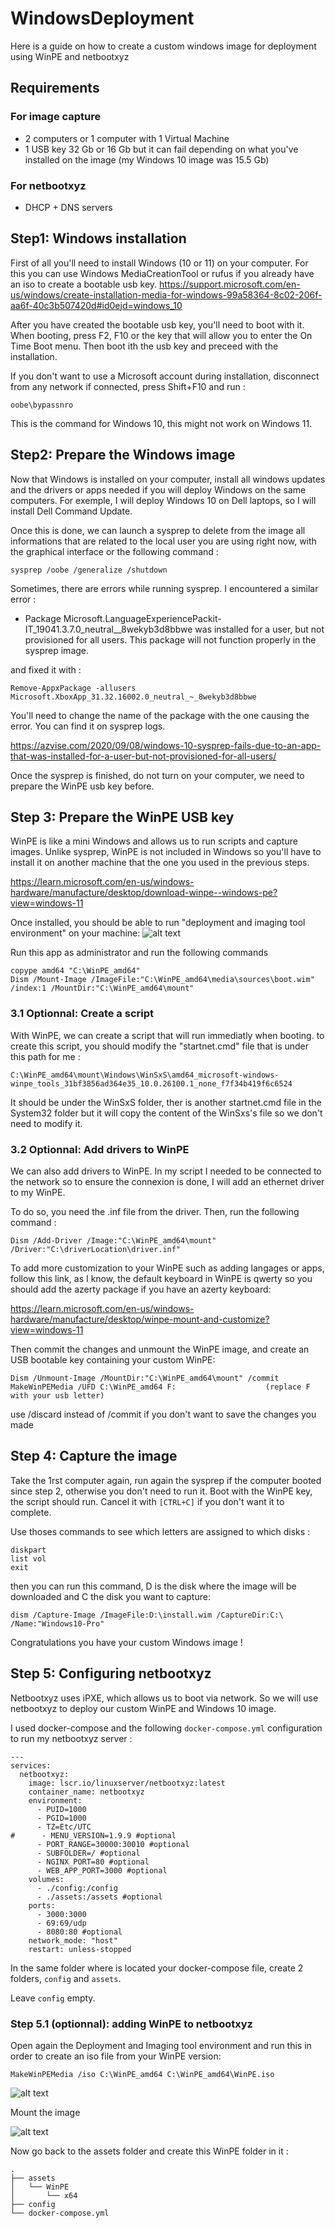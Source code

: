 # WindowsDeployment
Here is a guide on how to create a custom windows image for deployment using WinPE and netbootxyz



## Requirements

### For image capture 
 - 2 computers or 1 computer with 1 Virtual Machine
 - 1 USB key 32 Gb or 16 Gb but it can fail depending on what you've installed on the image (my Windows 10 image was 15.5 Gb)

### For netbootxyz
 - DHCP + DNS servers



## Step1: Windows installation
First of all you'll need to install Windows (10 or 11) on your computer. For this you can use Windows MediaCreationTool or rufus if you already have an iso to create a bootable usb key.
https://support.microsoft.com/en-us/windows/create-installation-media-for-windows-99a58364-8c02-206f-aa6f-40c3b507420d#id0ejd=windows_10

After you have created the bootable usb key, you'll need to boot with it. When booting, press F2, F10 or the key that will allow you to enter the On Time Boot menu. Then boot ith the usb key and preceed with the installation.

If you don't want to use a Microsoft account during installation, disconnect from any network if connected, press Shift+F10 and run :

```
oobe\bypassnro
```

This is the command for Windows 10, this might not work on Windows 11.

## Step2: Prepare the Windows image

Now that Windows is installed on your computer, install all windows updates and the drivers or apps needed if you will deploy Windows on the same computers. For exemple, I will deploy Windows 10 on Dell laptops, so I will install Dell Command Update.

Once this is done, we can launch a sysprep to delete from the image all informations that are related to the local user you are using right now, with the graphical interface or the following command :

```
sysprep /oobe /generalize /shutdown
```

Sometimes, there are errors while running sysprep. 
I encountered a similar error :
 - Package Microsoft.LanguageExperiencePackit-IT_19041.3.7.0_neutral__8wekyb3d8bbwe was installed for a user, but not provisioned for all users. This package will not function properly in the sysprep image.

and fixed it with :
```
Remove-AppxPackage -allusers Microsoft.XboxApp_31.32.16002.0_neutral_~_8wekyb3d8bbwe
```
You'll need to change the name of the package with the one causing the error. You can find it on sysprep logs.

https://azvise.com/2020/09/08/windows-10-sysprep-fails-due-to-an-app-that-was-installed-for-a-user-but-not-provisioned-for-all-users/

Once the sysprep is finished, do not turn on your computer, we need to prepare the WinPE usb key before. 


## Step 3: Prepare the WinPE USB key

WinPE is like a mini Windows and allows us to run scripts and capture images. Unlike sysprep, WinPE is not included in Windows so you'll have to install it on another machine that the one you used in the previous steps. 

https://learn.microsoft.com/en-us/windows-hardware/manufacture/desktop/download-winpe--windows-pe?view=windows-11

Once installed, you should be able to run "deployment and imaging tool environment" on your machine:
![alt text](image.png)

Run this app as administrator and run the following commands 

```
copype amd64 "C:\WinPE_amd64"
Dism /Mount-Image /ImageFile:"C:\WinPE_amd64\media\sources\boot.wim" /index:1 /MountDir:"C:\WinPE_amd64\mount"
```

### 3.1 Optionnal: Create a script 
With WinPE, we can create a script that will run immediatly when booting. to create this script, you should modify the "startnet.cmd" file that is under this path for me :
```
C:\WinPE_amd64\mount\Windows\WinSxS\amd64_microsoft-windows-winpe_tools_31bf3856ad364e35_10.0.26100.1_none_f7f34b419f6c6524
```

It should be under the WinSxS folder, ther is another startnet.cmd file in the System32 folder but it will copy the content of the WinSxs's file so we don't need to modify it.

### 3.2 Optionnal: Add drivers to WinPE
We can also add drivers to WinPE. In my script I needed to be connected to the network so to ensure the connexion is done, I will add an ethernet driver to my WinPE.

To do so, you need the .inf file from the driver. Then, run the following command :
```
Dism /Add-Driver /Image:"C:\WinPE_amd64\mount" /Driver:"C:\driverLocation\driver.inf"
```

To add more customization to your WinPE such as adding langages or apps, follow this link, as I know, the default keyboard in WinPE is qwerty so you should add the azerty package if you have an azerty keyboard:

https://learn.microsoft.com/en-us/windows-hardware/manufacture/desktop/winpe-mount-and-customize?view=windows-11


Then commit the changes and unmount the WinPE image, and create an USB bootable key containing your custom WinPE:

```
Dism /Unmount-Image /MountDir:"C:\WinPE_amd64\mount" /commit
MakeWinPEMedia /UFD C:\WinPE_amd64 F:                    (replace F with your usb letter)
```

use /discard instead of /commit if you don't want to save the changes you made

## Step 4: Capture the image

Take the 1rst computer again, run again the sysprep if the computer booted since step 2, otherwise you don't need to run it. Boot with the WinPE key, the script should run. Cancel it with ```[CTRL+C]``` if you don't want it to complete.

Use thoses commands to see which letters are assigned to which disks :
```
diskpart
list vol
exit
```

then you can run this command, D is the disk where the image will be downloaded and C the disk you want to capture:

```
dism /Capture-Image /ImageFile:D:\install.wim /CaptureDir:C:\ /Name:"Windows10-Pro"
```

Congratulations you have your custom Windows image !

## Step 5: Configuring netbootxyz

Netbootxyz uses iPXE, which allows us to boot via network. So we will use netbootxyz to deploy our custom WinPE and Windows 10 image.

I used docker-compose and the following `docker-compose.yml` configuration to run my netbootxyz server :

```
---
services:
  netbootxyz:
    image: lscr.io/linuxserver/netbootxyz:latest
    container_name: netbootxyz
    environment:
      - PUID=1000
      - PGID=1000
      - TZ=Etc/UTC
#      - MENU_VERSION=1.9.9 #optional
      - PORT_RANGE=30000:30010 #optional
      - SUBFOLDER=/ #optional
      - NGINX_PORT=80 #optional
      - WEB_APP_PORT=3000 #optional
    volumes:
      - ./config:/config
      - ./assets:/assets #optional
    ports:
      - 3000:3000
      - 69:69/udp
      - 8080:80 #optional
    network_mode: "host"
    restart: unless-stopped
```

In the same folder where is located your docker-compose file, create 2 folders, `config` and `assets`.

Leave `config` empty.

### Step 5.1 (optionnal): adding WinPE to netbootxyz

Open again the Deployment and Imaging tool environment and run this in order to create an iso file from your WinPE version:

```
MakeWinPEMedia /iso C:\WinPE_amd64 C:\WinPE_amd64\WinPE.iso
```

![alt text](image-1.png)

Mount the image 

![alt text](image-2.png)

Now go back to the assets folder and create this WinPE folder in it :

```
.
├── assets
│   └── WinPE
│       └── x64
├── config
└── docker-compose.yml
```